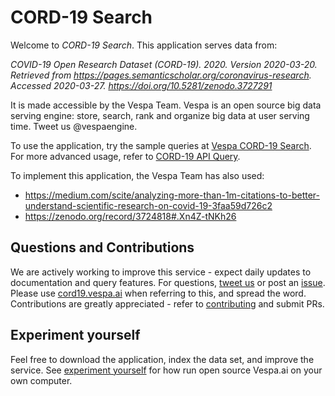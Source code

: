 <!-- Copyright Verizon Media. Licensed under the terms of the Apache 2.0 license. See LICENSE in the project root. -->
# CORD-19 Search
Welcome to _CORD-19 Search_.
This application serves data from:

_COVID-19 Open Research Dataset (CORD-19). 2020. Version 2020-03-20._
_Retrieved from https://pages.semanticscholar.org/coronavirus-research._
_Accessed 2020-03-27. https://doi.org/10.5281/zenodo.3727291_

It is made accessible by the Vespa Team.
Vespa is an open source big data serving engine:
store, search, rank and organize big data at user serving time.
Tweet us @vespaengine.

To use the application, try the sample queries at [Vespa CORD-19 Search](https://cord19.vespa.ai/).
For more advanced usage, refer to [CORD-19 API Query](/cord-19-queries.md).

To implement this application, the Vespa Team has also used:
* https://medium.com/scite/analyzing-more-than-1m-citations-to-better-understand-scientific-research-on-covid-19-3faa59d726c2
* https://zenodo.org/record/3724818#.Xn4Z-tNKh26


## Questions and Contributions
We are actively working to improve this service -
expect daily updates to documentation and query features.
For questions, [tweet us](https://twitter.com/vespaengine)
or post an [issue](https://github.com/vespa-engine/cord-19/issues). 
Please use [cord19.vespa.ai](https://cord19.vespa.ai/) when referring to this,
and spread the word.
Contributions are greatly appreciated -
refer to [contributing](/CONTRIBUTING.md) and submit PRs.


## Experiment yourself
Feel free to download the application, index the data set, and improve the service.
See [experiment yourself](/experiment-yourself.md) for how run open source Vespa.ai on your own computer.
